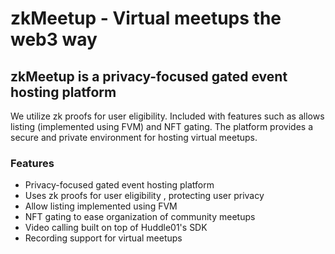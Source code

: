 # zkMeetup - Virtual meetups the web3 way
## zkMeetup is a privacy-focused gated event hosting platform 
We utilize zk proofs for user eligibility. Included with features such as allows listing (implemented using FVM) and NFT gating. The platform provides a secure and private environment for hosting virtual meetups.

### Features
- Privacy-focused gated event hosting platform
- Uses zk proofs for user eligibility , protecting user privacy
- Allow listing implemented using FVM 
- NFT gating to ease organization of community meetups
- Video calling built on top of Huddle01's SDK
- Recording support for virtual meetups
